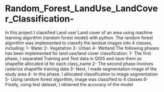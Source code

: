 # Random_Forest_LandUse_LandCover_Classification-
In this project I classified Land use/ Land cover of an area using machine learning algorithm (random forest model) with python. The random forest algorithm was implemented to classify the landsat images into 4 classes, including: 1- Water 2- Vegetation 3- Urban 4- Wetland The following phases has been implemented for land use/land cover classification: 1- The first phase, I separated Training and Test data in QGIS and save them as shapefile allocated id for each class_name 2- The second phase involves rasterize shapefile training data 3- Next, I made segmentation image of the study area 4- In this phase, I allocated classification to image segmentation 5- Using random forest algorithm, image was classified to 4 classes 6- Finally, using test dataset, I obtained the accuracy of the model
